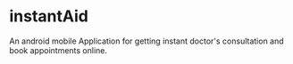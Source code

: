 # instantAid
An android mobile Application for getting instant doctor's consultation and book appointments online.
